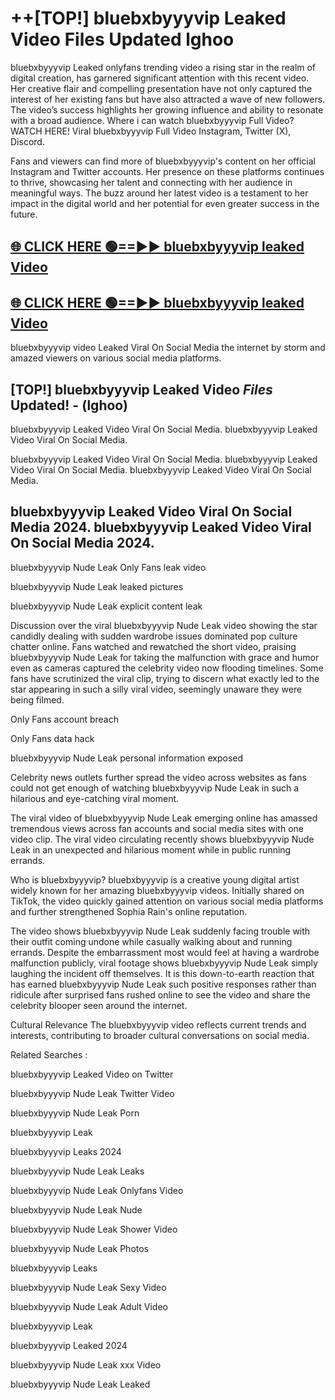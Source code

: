 # ++[TOP!] bluebxbyyyvip Leaked Video Files Updated lghoo<br>

bluebxbyyyvip Leaked onlyfans trending video a rising star in the realm of digital creation, has garnered significant attention with this recent video. Her creative flair and compelling presentation have not only captured the interest of her existing fans but have also attracted a wave of new followers. The video’s success highlights her growing influence and ability to resonate with a broad audience.
Where i can watch bluebxbyyyvip Full Video? WATCH HERE! Viral bluebxbyyyvip Full Video Instagram, Twitter (X), Discord.


Fans and viewers can find more of bluebxbyyyvip's content on her official Instagram and Twitter accounts. Her presence on these platforms continues to thrive, showcasing her talent and connecting with her audience in meaningful ways. The buzz around her latest video is a testament to her impact in the digital world and her potential for even greater success in the future.


## [🌐 CLICK HERE 🟢==►► bluebxbyyyvip leaked Video ](https://xnudes.xyz/go)

## [🌐 CLICK HERE 🟢==►► bluebxbyyyvip leaked Video ](https://xnudes.xyz/go)



bluebxbyyyvip video Leaked Viral On Social Media the internet by storm and amazed viewers on various social media platforms.


## [TOP!] bluebxbyyyvip Leaked Video *Files* Updated! - (lghoo)

bluebxbyyyvip Leaked Video Viral On Social Media. bluebxbyyyvip Leaked Video Viral On Social Media.

bluebxbyyyvip Leaked Video Viral On Social Media. bluebxbyyyvip Leaked Video Viral On Social Media. bluebxbyyyvip Leaked Video Viral On Social Media.


## bluebxbyyyvip Leaked Video Viral On Social Media 2024. bluebxbyyyvip Leaked Video Viral On Social Media 2024.
bluebxbyyyvip Nude Leak Only Fans leak video

bluebxbyyyvip Nude Leak leaked pictures

bluebxbyyyvip Nude Leak explicit content leak

Discussion over the viral bluebxbyyyvip Nude Leak video showing the star candidly dealing with sudden wardrobe issues dominated pop culture chatter online. Fans watched and rewatched the short video, praising bluebxbyyyvip Nude Leak for taking the malfunction with grace and humor even as cameras captured the celebrity video now flooding timelines. Some fans have scrutinized the viral clip, trying to discern what exactly led to the star appearing in such a silly viral video, seemingly unaware they were being filmed.


Only Fans account breach

Only Fans data hack

bluebxbyyyvip Nude Leak personal information exposed

Celebrity news outlets further spread the video across websites as fans could not get enough of watching bluebxbyyyvip Nude Leak in such a hilarious and eye-catching viral moment.


The viral video of bluebxbyyyvip Nude Leak emerging online has amassed tremendous views across fan accounts and social media sites with one video clip. The viral video circulating recently shows bluebxbyyyvip Nude Leak in an unexpected and hilarious moment while in public running errands.


Who is bluebxbyyyvip? bluebxbyyyvip is a creative young digital artist widely known for her amazing bluebxbyyyvip videos. Initially shared on TikTok, the video quickly gained attention on various social media platforms and further strengthened Sophia Rain's online reputation.

The video shows bluebxbyyyvip Nude Leak suddenly facing trouble with their outfit coming undone while casually walking about and running errands. Despite the embarrassment most would feel at having a wardrobe malfunction publicly, viral footage shows bluebxbyyyvip Nude Leak simply laughing the incident off themselves. It is this down-to-earth reaction that has earned bluebxbyyyvip Nude Leak such positive responses rather than ridicule after surprised fans rushed online to see the video and share the celebrity blooper seen around the internet.

Cultural Relevance The bluebxbyyyvip video reflects current trends and interests, contributing to broader cultural conversations on social media.

Related Searches :

bluebxbyyyvip Leaked Video on Twitter

bluebxbyyyvip Nude Leak Twitter Video

bluebxbyyyvip Nude Leak Porn

bluebxbyyyvip Leak 

bluebxbyyyvip Leaks 2024

bluebxbyyyvip Nude Leak Leaks

bluebxbyyyvip Nude Leak Onlyfans Video

bluebxbyyyvip Nude Leak Nude

bluebxbyyyvip Nude Leak Shower Video

bluebxbyyyvip Nude Leak Photos

bluebxbyyyvip Leaks

bluebxbyyyvip Nude Leak Sexy Video

bluebxbyyyvip Nude Leak Adult Video

bluebxbyyyvip Leak

bluebxbyyyvip Leaked 2024

bluebxbyyyvip Nude Leak xxx Video

bluebxbyyyvip Nude Leak Leaked